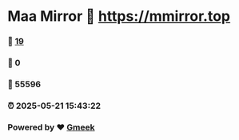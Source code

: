 # Maa Mirror :link: https://mmirror.top 
### :page_facing_up: [19](https://mmirror.top/tag.html) 
### :speech_balloon: 0 
### :hibiscus: 55596 
### :alarm_clock: 2025-05-21 15:43:22 
### Powered by :heart: [Gmeek](https://github.com/Meekdai/Gmeek)
